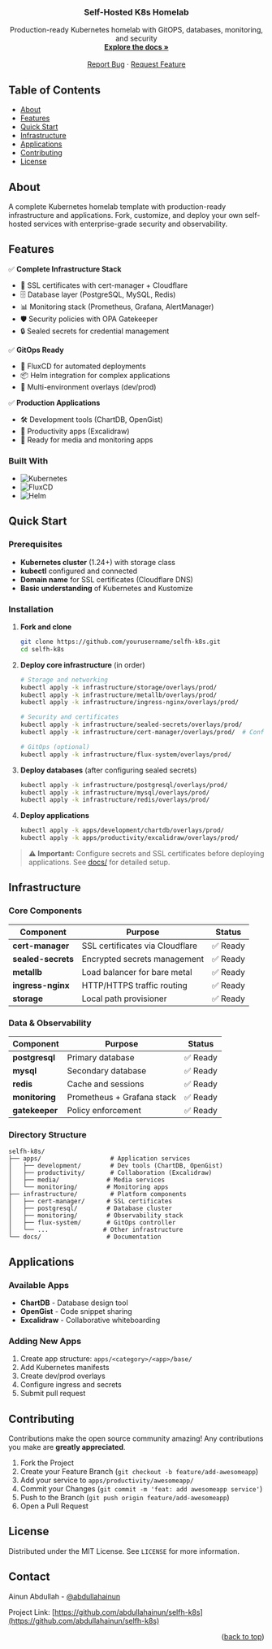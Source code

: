 <div align="center">
  <h3 align="center">Self-Hosted K8s Homelab</h3>
  <p align="center">
    Production-ready Kubernetes homelab with GitOPS, databases, monitoring, and security
    <br />
    <a href="docs/"><strong>Explore the docs »</strong></a>
    <br />
    <br />
    <a href="https://github.com/abdullahainun/selfh-k8s/issues">Report Bug</a>
    ·
    <a href="https://github.com/abdullahainun/selfh-k8s/issues">Request Feature</a>
  </p>
</div>

## Table of Contents

- [About](#about)
- [Features](#features)
- [Quick Start](#quick-start)
- [Infrastructure](#infrastructure)
- [Applications](#applications)
- [Contributing](#contributing)
- [License](#license)

## About

A complete Kubernetes homelab template with production-ready infrastructure and applications. Fork, customize, and deploy your own self-hosted services with enterprise-grade security and observability.

## Features

✅ **Complete Infrastructure Stack**
- 🔐 SSL certificates with cert-manager + Cloudflare
- 🗄️ Database layer (PostgreSQL, MySQL, Redis)
- 📊 Monitoring stack (Prometheus, Grafana, AlertManager)
- 🛡️ Security policies with OPA Gatekeeper
- 🔒 Sealed secrets for credential management

✅ **GitOps Ready**
- 🚀 FluxCD for automated deployments
- 📦 Helm integration for complex applications
- 🔄 Multi-environment overlays (dev/prod)

✅ **Production Applications**
- 🛠️ Development tools (ChartDB, OpenGist)
- 📝 Productivity apps (Excalidraw)
- 🎯 Ready for media and monitoring apps

### Built With

- ![Kubernetes](https://img.shields.io/badge/kubernetes-%23326ce5.svg?style=for-the-badge&logo=kubernetes&logoColor=white)
- ![FluxCD](https://img.shields.io/badge/flux-5468FF?style=for-the-badge&logo=flux&logoColor=white)
- ![Helm](https://img.shields.io/badge/helm-0F1689?style=for-the-badge&logo=helm&logoColor=white)

## Quick Start

### Prerequisites

- **Kubernetes cluster** (1.24+) with storage class
- **kubectl** configured and connected
- **Domain name** for SSL certificates (Cloudflare DNS)
- **Basic understanding** of Kubernetes and Kustomize

### Installation

1. **Fork and clone**
   ```bash
   git clone https://github.com/yourusername/selfh-k8s.git
   cd selfh-k8s
   ```

2. **Deploy core infrastructure** (in order)
   ```bash
   # Storage and networking
   kubectl apply -k infrastructure/storage/overlays/prod/
   kubectl apply -k infrastructure/metallb/overlays/prod/
   kubectl apply -k infrastructure/ingress-nginx/overlays/prod/
   
   # Security and certificates
   kubectl apply -k infrastructure/sealed-secrets/overlays/prod/
   kubectl apply -k infrastructure/cert-manager/overlays/prod/  # Configure secrets first
   
   # GitOps (optional)
   kubectl apply -k infrastructure/flux-system/overlays/prod/
   ```

3. **Deploy databases** (after configuring sealed secrets)
   ```bash
   kubectl apply -k infrastructure/postgresql/overlays/prod/
   kubectl apply -k infrastructure/mysql/overlays/prod/
   kubectl apply -k infrastructure/redis/overlays/prod/
   ```

4. **Deploy applications**
   ```bash
   kubectl apply -k apps/development/chartdb/overlays/prod/
   kubectl apply -k apps/productivity/excalidraw/overlays/prod/
   ```

> **⚠️ Important:** Configure secrets and SSL certificates before deploying applications. See [docs/](docs/) for detailed setup.

## Infrastructure

### Core Components

| Component | Purpose | Status |
|-----------|---------|--------|
| **cert-manager** | SSL certificates via Cloudflare | ✅ Ready |
| **sealed-secrets** | Encrypted secrets management | ✅ Ready |
| **metallb** | Load balancer for bare metal | ✅ Ready |
| **ingress-nginx** | HTTP/HTTPS traffic routing | ✅ Ready |
| **storage** | Local path provisioner | ✅ Ready |

### Data & Observability

| Component | Purpose | Status |
|-----------|---------|--------|
| **postgresql** | Primary database | ✅ Ready |
| **mysql** | Secondary database | ✅ Ready |
| **redis** | Cache and sessions | ✅ Ready |
| **monitoring** | Prometheus + Grafana stack | ✅ Ready |
| **gatekeeper** | Policy enforcement | ✅ Ready |

### Directory Structure

```
selfh-k8s/
├── apps/                   # Application services
│   ├── development/        # Dev tools (ChartDB, OpenGist)
│   ├── productivity/       # Collaboration (Excalidraw)
│   ├── media/             # Media services
│   └── monitoring/        # Monitoring apps
├── infrastructure/         # Platform components
│   ├── cert-manager/      # SSL certificates
│   ├── postgresql/        # Database cluster
│   ├── monitoring/        # Observability stack
│   ├── flux-system/       # GitOps controller
│   └── ...               # Other infrastructure
└── docs/                  # Documentation
```

## Applications

### Available Apps

- **ChartDB** - Database design tool
- **OpenGist** - Code snippet sharing
- **Excalidraw** - Collaborative whiteboarding

### Adding New Apps

1. Create app structure: `apps/<category>/<app>/base/`
2. Add Kubernetes manifests
3. Create dev/prod overlays
4. Configure ingress and secrets
5. Submit pull request

## Contributing

Contributions make the open source community amazing! Any contributions you make are **greatly appreciated**.

1. Fork the Project
2. Create your Feature Branch (`git checkout -b feature/add-awesomeapp`)
3. Add your service to `apps/productivity/awesomeapp/`
4. Commit your Changes (`git commit -m 'feat: add awesomeapp service'`)
5. Push to the Branch (`git push origin feature/add-awesomeapp`)
6. Open a Pull Request

## License

Distributed under the MIT License. See `LICENSE` for more information.

## Contact

Ainun Abdullah - [@abdullahainun](https://github.com/abdullahainun)

Project Link: [https://github.com/abdullahainun/selfh-k8s](https://github.com/abdullahainun/selfh-k8s)

<p align="right">(<a href="#self-hosted-k8s-services">back to top</a>)</p>
